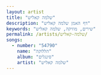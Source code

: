 ```yaml
---
layout: artist
title: "שלמה קאליש"
description: "דף האמן שלמה קאליש"
keywords: "שירים, מוזיקה, שלמה קאליש"
permalink: /artists/שלמה-קאליש/
songs:
  - number: "54790"
    name: "הללוקה"
    album: "סינגלים"
    artist: "שלמה קאליש"
---
```

